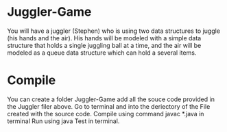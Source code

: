 # Juggler-Game
You will have a juggler (Stephen) who is using two data structures to juggle (his hands and the air). His hands will be modeled with a simple data structure that holds a single juggling ball at a time, and the air will be modeled as a queue data structure which can hold a several items.
# Compile
You can create a folder Juggler-Game add all the souce code provided in the Juggler filer above.
Go to terminal and into the deriectory of the File created with the source code.
Compile using command javac *.java in terminal
Run using java Test in terminal.
